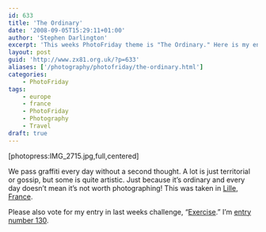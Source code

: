 ```yaml
---
id: 633
title: 'The Ordinary'
date: '2008-09-05T15:29:11+01:00'
author: 'Stephen Darlington'
excerpt: 'This weeks PhotoFriday theme is "The Ordinary." Here is my entry.'
layout: post
guid: 'http://www.zx81.org.uk/?p=633'
aliases: ['/photography/photofriday/the-ordinary.html']
categories:
    - PhotoFriday
tags:
    - europe
    - france
    - PhotoFriday
    - Photography
    - Travel
draft: true
---
```


\[photopress:IMG\_2715.jpg,full,centered\]

We pass graffiti every day without a second thought. A lot is just territorial or gossip, but some is quite artistic. Just because it’s ordinary and every day doesn’t mean it’s not worth photographing! This was taken in [Lille, France](http://www.zx81.org.uk/travel/lille-2006.html).

Please also vote for my entry in last weeks challenge, “[Exercise](http://www.zx81.org.uk/photography/photofriday/exercise.html).” I’m [entry number 130](http://www.photofriday.com/linkviewer.php?id=803).